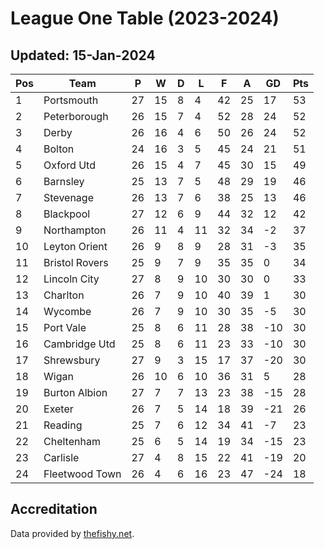 # League One Table (2023-2024)
## Updated: 15-Jan-2024

| Pos | Team | P | W | D | L | F | A | GD | Pts |
| --- | --- | --- | --- | --- | --- | --- | --- | --- | --- |
| 1 | Portsmouth | 27 | 15 | 8 | 4 | 42 | 25 | 17 | 53 |
| 2 | Peterborough | 26 | 15 | 7 | 4 | 52 | 28 | 24 | 52 |
| 3 | Derby | 26 | 16 | 4 | 6 | 50 | 26 | 24 | 52 |
| 4 | Bolton | 24 | 16 | 3 | 5 | 45 | 24 | 21 | 51 |
| 5 | Oxford Utd | 26 | 15 | 4 | 7 | 45 | 30 | 15 | 49 |
| 6 | Barnsley | 25 | 13 | 7 | 5 | 48 | 29 | 19 | 46 |
| 7 | Stevenage | 26 | 13 | 7 | 6 | 38 | 25 | 13 | 46 |
| 8 | Blackpool | 27 | 12 | 6 | 9 | 44 | 32 | 12 | 42 |
| 9 | Northampton | 26 | 11 | 4 | 11 | 32 | 34 | -2 | 37 |
| 10 | Leyton Orient | 26 | 9 | 8 | 9 | 28 | 31 | -3 | 35 |
| 11 | Bristol Rovers | 25 | 9 | 7 | 9 | 35 | 35 | 0 | 34 |
| 12 | Lincoln City | 27 | 8 | 9 | 10 | 30 | 30 | 0 | 33 |
| 13 | Charlton | 26 | 7 | 9 | 10 | 40 | 39 | 1 | 30 |
| 14 | Wycombe | 26 | 7 | 9 | 10 | 30 | 35 | -5 | 30 |
| 15 | Port Vale | 25 | 8 | 6 | 11 | 28 | 38 | -10 | 30 |
| 16 | Cambridge Utd | 25 | 8 | 6 | 11 | 23 | 33 | -10 | 30 |
| 17 | Shrewsbury | 27 | 9 | 3 | 15 | 17 | 37 | -20 | 30 |
| 18 | Wigan | 26 | 10 | 6 | 10 | 36 | 31 | 5 | 28 |
| 19 | Burton Albion | 27 | 7 | 7 | 13 | 23 | 38 | -15 | 28 |
| 20 | Exeter | 26 | 7 | 5 | 14 | 18 | 39 | -21 | 26 |
| 21 | Reading | 25 | 7 | 6 | 12 | 34 | 41 | -7 | 23 |
| 22 | Cheltenham | 25 | 6 | 5 | 14 | 19 | 34 | -15 | 23 |
| 23 | Carlisle | 27 | 4 | 8 | 15 | 22 | 41 | -19 | 20 |
| 24 | Fleetwood Town | 26 | 4 | 6 | 16 | 23 | 47 | -24 | 18 |

## Accreditation 

Data provided by [thefishy.net](https://www.thefishy.net/).